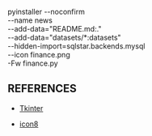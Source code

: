 
pyinstaller --noconfirm \
--name news \
--add-data="README.md:." \
--add-data="datasets/*:datasets" \
--hidden-import=sqlstar.backends.mysql \
--icon finance.png \
-Fw finance.py




## REFERENCES

- [Tkinter](https://blog.csdn.net/nire_yeyu/category_9877892.html)

- [icon8](http://www.ico8.net/index.php?action=make)

